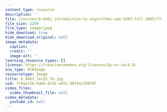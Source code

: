 ```yaml
---
content_type: resource
description: ''
file: /courses/6-046j-introduction-to-algorithms-sma-5503-fall-2005/774aef289a66dc92ab5158f4ac350f07_6_046J_lec25_th.jpg
file_size: 2259
file_type: image/jpeg
hide_download: true
hide_download_original: null
image_metadata:
  caption: ''
  credit: ''
  image-alt: ''
learning_resource_types: []
license: https://creativecommons.org/licenses/by-nc-sa/4.0/
ocw_type: OCWImage
resourcetype: Image
title: 6_046J_lec25_th.jpg
uid: 774aef28-9a66-dc92-ab51-58f4ac350f07
video_files:
  video_thumbnail_file: null
video_metadata:
  youtube_id: null
---
```

